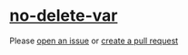 [no-delete-var](https://eslint.org/docs/rules/no-delete-var)
============================================================
Please [open an issue](https://github.com/professional-js/eslint-config/issues/new)
or [create a pull request](https://github.com/professional-js/eslint-config/edit/main/src/rules-configurations/eslint/no-delete-var.md)
